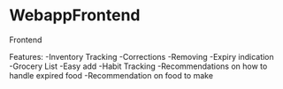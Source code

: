# WebappFrontend
Frontend

Features:
-Inventory Tracking
-Corrections
-Removing
-Expiry indication  
-Grocery List 
-Easy add 
-Habit Tracking 
-Recommendations on how to handle expired food 
-Recommendation on food to make